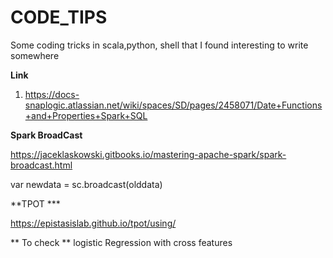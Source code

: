 # CODE_TIPS
Some coding tricks in scala,python, shell that I found interesting to write somewhere

**Link**
1. https://docs-snaplogic.atlassian.net/wiki/spaces/SD/pages/2458071/Date+Functions+and+Properties+Spark+SQL

**Spark BroadCast**

https://jaceklaskowski.gitbooks.io/mastering-apache-spark/spark-broadcast.html

var newdata = sc.broadcast(olddata)

**TPOT *** 

https://epistasislab.github.io/tpot/using/


** To check **
logistic Regression with cross features
